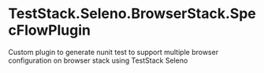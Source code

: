 # TestStack.Seleno.BrowserStack.SpecFlowPlugin
Custom plugin to generate nunit test to support multiple browser configuration on browser stack using TestStack Seleno
